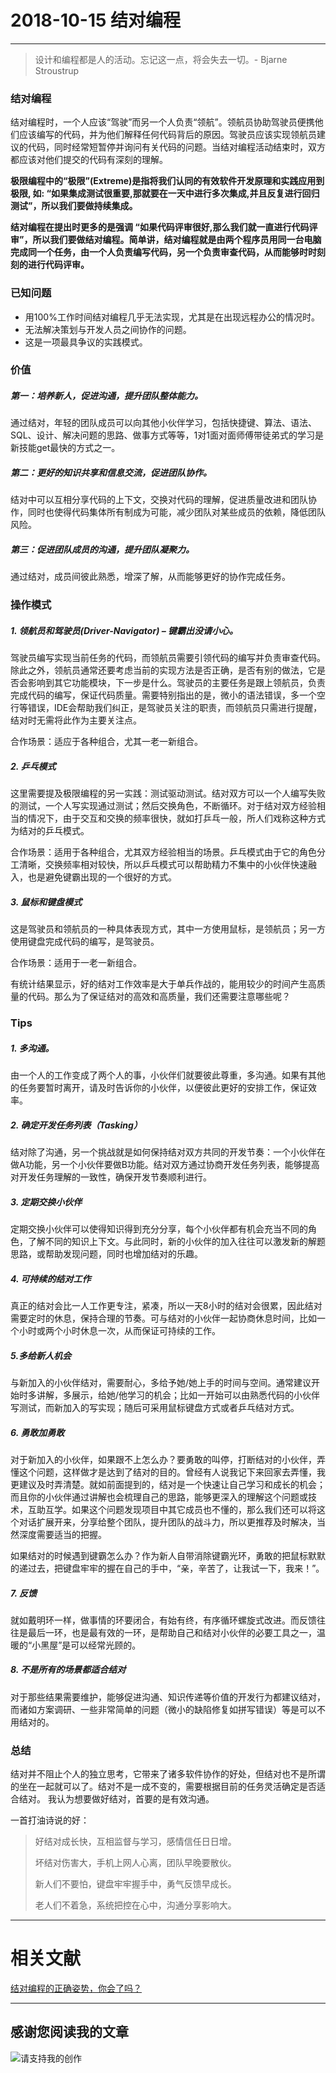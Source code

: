 

# 2018-10-15 结对编程

---

> 设计和编程都是人的活动。忘记这一点，将会失去一切。- Bjarne Stroustrup

### 结对编程

结对编程时，一个人应该“驾驶”而另一个人负责“领航”。领航员协助驾驶员便携他们应该编写的代码，并为他们解释任何代码背后的原因。驾驶员应该实现领航员建议的代码，同时经常短暂停并询问有关代码的问题。当结对编程活动结束时，双方都应该对他们提交的代码有深刻的理解。

**极限编程中的“极限”(Extreme)是指将我们认同的有效软件开发原理和实践应用到极限, 如: “如果集成测试很重要,那就要在一天中进行多次集成,并且反复进行回归测试”，所以我们要做持续集成。**

**结对编程在提出时更多的是强调 “如果代码评审很好,那么我们就一直进行代码评审”，所以我们要做结对编程。简单讲，结对编程就是由两个程序员用同一台电脑完成同一个任务，由一个人负责编写代码，另一个负责审查代码，从而能够时时刻刻的进行代码评审。**

### **已知问题**

- 用100%工作时间结对编程几乎无法实现，尤其是在出现远程办公的情况时。
- 无法解决策划与开发人员之间协作的问题。
- 这是一项最具争议的实践模式。


### 价值

##### 第一：培养新人，促进沟通，提升团队整体能力。

通过结对，年轻的团队成员可以向其他小伙伴学习，包括快捷键、算法、语法、SQL、设计、解决问题的思路、做事方式等等，1对1面对面师傅带徒弟式的学习是新技能get最快的方式之一。

##### 第二：更好的知识共享和信息交流，促进团队协作。

结对中可以互相分享代码的上下文，交换对代码的理解，促进质量改进和团队协作，同时也使得代码集体所有制成为可能，减少团队对某些成员的依赖，降低团队风险。

##### 第三：促进团队成员的沟通，提升团队凝聚力。

通过结对，成员间彼此熟悉，增深了解，从而能够更好的协作完成任务。

### 操作模式

##### 1. 领航员和驾驶员(Driver-Navigator) – 键霸出没请小心。

驾驶员编写实现当前任务的代码，而领航员需要引领代码的编写并负责审查代码。除此之外，领航员通常还要考虑当前的实现方法是否正确，是否有别的做法，它是否会影响到其它功能模块，下一步是什么。驾驶员的主要任务是跟上领航员，负责完成代码的编写，保证代码质量。需要特别指出的是，微小的语法错误，多一个空行等错误，IDE会帮助我们纠正，是驾驶员关注的职责，而领航员只需进行提醒，结对时无需将此作为主要关注点。

合作场景：适应于各种组合，尤其一老一新组合。

##### 2. 乒乓模式

这里需要提及极限编程的另一实践：测试驱动测试。结对双方可以一个人编写失败的测试，一个人写实现通过测试；然后交换角色，不断循环。对于结对双方经验相当的情况下，由于交互和交换的频率很快，就如打乒乓一般，所人们戏称这种方式为结对的乒乓模式。

合作场景：适用于各种组合，尤其双方经验相当的场景。乒乓模式由于它的角色分工清晰，交换频率相对较快，所以乒乓模式可以帮助精力不集中的小伙伴快速融入，也是避免键霸出现的一个很好的方式。

##### 3. 鼠标和键盘模式

这是驾驶员和领航员的一种具体表现方式，其中一方使用鼠标，是领航员；另一方使用键盘完成代码的编写，是驾驶员。

合作场景：适用于一老一新组合。

有统计结果显示，好的结对工作效率是大于单兵作战的，能用较少的时间产生高质量的代码。那么为了保证结对的高效和高质量，我们还需要注意哪些呢？

### Tips

##### 1. 多沟通。

由一个人的工作变成了两个人的事，小伙伴们就要彼此尊重，多沟通。如果有其他的任务要暂时离开，请及时告诉你的小伙伴，以便彼此更好的安排工作，保证效率。

##### 2. 确定开发任务列表（Tasking）

结对除了沟通，另一个挑战就是如何保持结对双方共同的开发节奏：一个小伙伴在做A功能，另一个小伙伴要做B功能。结对双方通过协商开发任务列表，能够提高对开发任务理解的一致性，确保开发节奏顺利进行。

##### 3. 定期交换小伙伴

定期交换小伙伴可以使得知识得到充分分享，每个小伙伴都有机会充当不同的角色，了解不同的知识上下文。与此同时，新的小伙伴的加入往往可以激发新的解题思路，或帮助发现问题，同时也增加结对的乐趣。

##### 4. 可持续的结对工作

真正的结对会比一人工作更专注，紧凑，所以一天8小时的结对会很累，因此结对需要定时的休息，保持合理的节奏。可与结对的小伙伴一起协商休息时间，比如一个小时或两个小时休息一次，从而保证可持续的工作。

##### 5.多给新人机会

与新加入的小伙伴结对，需要耐心，多给予她/她上手的时间与空间。通常建议开始时多讲解，多展示，给她/他学习的机会；比如一开始可以由熟悉代码的小伙伴写测试，而新加入的写实现；随后可采用鼠标键盘方式或者乒乓结对方式。

##### 6. 勇敢加勇敢

对于新加入的小伙伴，如果跟不上怎么办？要勇敢的叫停，打断结对的小伙伴，弄懂这个问题，这样做才是达到了结对的目的。曾经有人说我记下来回家去弄懂，我更建议及时弄清楚。就如前面提到的，结对是一个快速让自己学习和成长的机会；而且你的小伙伴通过讲解也会梳理自己的思路，能够更深入的理解这个问题或技术，互助互学。如果这个问题发现项目中其它成员也不懂的，那么我们还可以将这个对话扩展开来，分享给整个团队，提升团队的战斗力，所以更推荐及时解决，当然深度需要适当的把握。

如果结对的时候遇到键霸怎么办？作为新人自带消除键霸光环，勇敢的把鼠标默默的递过去，把键盘牢牢的握在自己的手中，“亲，辛苦了，让我试一下，我来！”。

##### 7. 反馈

就如戴明环一样，做事情的环要闭合，有始有终，有序循环螺旋式改进。而反馈往往是最后一环，也是最有效的一环，是帮助自己和结对小伙伴的必要工具之一，温暖的“小黑屋”是可以经常光顾的。

##### 8. 不是所有的场景都适合结对

对于那些结果需要维护，能够促进沟通、知识传递等价值的开发行为都建议结对，而诸如方案调研、一些非常简单的问题（微小的缺陷修复如拼写错误）等是可以不用结对的。

### 总结

结对并不阻止个人的独立思考，它带来了诸多软件协作的好处，但结对也不是所谓的坐在一起就可以了。结对不是一成不变的，需要根据目前的任务灵活确定是否适合结对。 我认为想要做好结对，首要的是有效沟通。

一首打油诗说的好：

> 好结对成长快，互相监督与学习，感情信任日日增。
>
> 坏结对伤害大，手机上网人心离，团队早晚要散伙。
>
> 新人们不要怕，键盘牢牢握手中，勇气反馈早成长。
>
> 老人们不着急，系统把控在心中，沟通分享影响大。

---

# 相关文献

 [结对编程的正确姿势，你会了吗？](https://insights.thoughtworks.cn/pair-programming/) 
 
 
---

## 感谢您阅读我的文章

![请支持我的创作](https://sggggy.github.io/images/rewards_code.jpg)